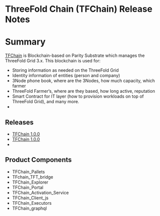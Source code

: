 # ThreeFold Chain (TFChain) Release Notes

# Summary

[TFChain](@threefold:threefold__tfchain) is Blockchain-based on Parity Substrate which manages the ThreeFold Grid 3.x. This blockchain is used for:

- Storing information as needed on the ThreeFold Grid
- Identity information of entities (person and company)
- 3Node phone book, where are the 3Nodes, how much capacity, which farmer
- ThreeFold Farmer‘s, where are they based, how long active, reputation
- Smart Contract for IT layer (how to provision workloads on top of ThreeFold Grid), and many more.
- 
## Releases

- [TFChain 1.0.0](tfchain_1_0_0)
- [TFChain 1.0.0](tfchain_1_0_2) 
- 
## Product Components

- TFChain_Pallets 
- TFchain_TFT_bridge
- TFChain_Explorer
- TFChain_Portal
- TFChain_Activation_Service
- TFChain_Client_js
- TFChain_Executors
- TFChain_graphql


